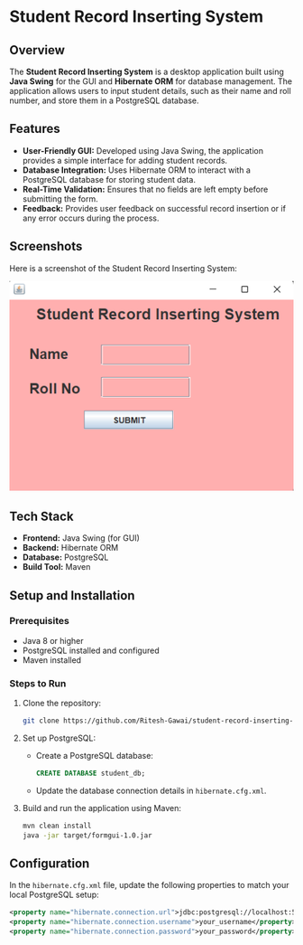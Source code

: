 # Student Record Inserting System

## Overview

The **Student Record Inserting System** is a desktop application built using **Java Swing** for the GUI and **Hibernate ORM** for database management. The application allows users to input student details, such as their name and roll number, and store them in a PostgreSQL database.

## Features

- **User-Friendly GUI:** Developed using Java Swing, the application provides a simple interface for adding student records.
- **Database Integration:** Uses Hibernate ORM to interact with a PostgreSQL database for storing student data.
- **Real-Time Validation:** Ensures that no fields are left empty before submitting the form.
- **Feedback:** Provides user feedback on successful record insertion or if any error occurs during the process.

## Screenshots

Here is a screenshot of the Student Record Inserting System:

![Student Record Inserting System](assest/weather-application-screenshot1.png)

## Tech Stack

- **Frontend:** Java Swing (for GUI)
- **Backend:** Hibernate ORM
- **Database:** PostgreSQL
- **Build Tool:** Maven

## Setup and Installation

### Prerequisites
- Java 8 or higher
- PostgreSQL installed and configured
- Maven installed

### Steps to Run

1. Clone the repository:
    ```bash
    git clone https://github.com/Ritesh-Gawai/student-record-inserting-system.git
    ```
   
2. Set up PostgreSQL:
    - Create a PostgreSQL database:
      ```sql
      CREATE DATABASE student_db;
      ```
    - Update the database connection details in `hibernate.cfg.xml`.

3. Build and run the application using Maven:
    ```bash
    mvn clean install
    java -jar target/formgui-1.0.jar
    ```

## Configuration

In the `hibernate.cfg.xml` file, update the following properties to match your local PostgreSQL setup:

```xml
<property name="hibernate.connection.url">jdbc:postgresql://localhost:5432/your_database</property>
<property name="hibernate.connection.username">your_username</property>
<property name="hibernate.connection.password">your_password</property>
